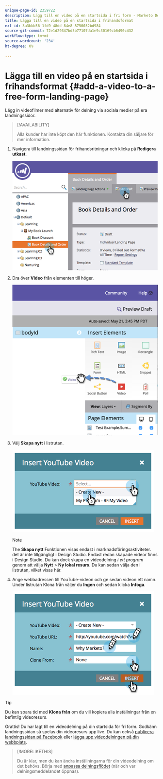 ```yaml
---
unique-page-id: 2359722
description: Lägg till en video på en startsida i fri form - Marketo Docs - produktdokumentation
title: Lägga till en video på en startsida i frihandsformat
exl-id: 3a3bbb56-1fd9-48dd-84e8-8750032bd984
source-git-commit: 72e1d29347bd5b77107da1e9c30169cb6490c432
workflow-type: tm+mt
source-wordcount: '234'
ht-degree: 0%

---
```


# Lägga till en video på en startsida i frihandsformat {#add-a-video-to-a-free-form-landing-page}

Lägg in videofilmer med alternativ för delning via sociala medier på era landningssidor.

>[!AVAILABILITY]
>
>Alla kunder har inte köpt den här funktionen. Kontakta din säljare för mer information.

1. Navigera till landningssidan för frihandsritningar och klicka på **Redigera utkast**.

   ![](assets/image2014-9-17-11-3a28-3a51.png)

1. Dra över **Video** från elementen till höger.

   ![](assets/image2015-5-21-15-3a46-3a34.png)

1. Välj **Skapa nytt** i listrutan.

   ![](assets/image2014-9-17-11-3a29-3a8.png)

   >[!NOTE]
   >
   >The **Skapa nytt** Funktionen visas endast i marknadsföringsaktiviteter. det är inte tillgängligt i Design Studio. Endast redan skapade videor finns i Design Studio. Du kan dock skapa en videodelning _i ett program_ genom att välja **Nytt** > **Ny lokal resurs**. Du kan sedan välja den i listrutan, vilket visas här.

1. Ange webbadressen till YouTube-videon och ge sedan videon ett namn. Under listrutan Klona från väljer du **Ingen** och sedan klicka **Infoga**.

   ![](assets/image2014-9-17-11-3a29-3a15.png)

>[!TIP]
>
>Du kan spara tid med **Klona från** om du vill kopiera alla inställningar från en befintlig videoresurs.

Grattis! Du har lagt till en videodelning på din startsida för fri form. Godkänn landningssidan så spelas din videoresurs upp live. Du kan också [publicera landningssidan på Facebook](/help/marketo/product-docs/demand-generation/facebook/publish-landing-pages-to-facebook.md) eller [lägga upp videodelningen på din webbplats](/help/marketo/product-docs/demand-generation/social/social-functions/deploy-social-on-your-website.md).

>[!MORELIKETHIS]
>
>Du är klar, men du kan ändra inställningarna för din videodelning om det behövs. Börja med  [anpassa delningsflödet](/help/marketo/product-docs/demand-generation/social/configuring-social-actions/customize-video-share-flow.md) (när och var delningsmeddelandet öppnas).
